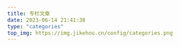 ```yaml
---
title: 专栏文章
date: 2023-06-14 21:41:38
type: "categories"
top_img: https://img.jikehou.cn/config/categories.png
---
```

